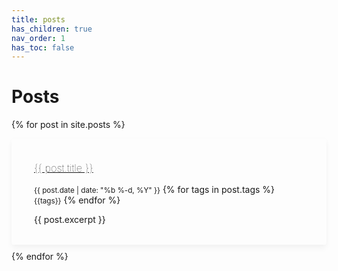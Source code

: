 ```yaml
---
title: posts
has_children: true
nav_order: 1
has_toc: false
---
```


# Posts

<style>

.card{
    border-radius: 4px;
    box-shadow: 0 6px 10px rgba(0,0,0,.04), 0 0 6px rgba(0,0,0,.02);
    transition: .3s transform cubic-bezier(.155,1.105,.295,1.12),.3s box-shadow,.3s -webkit-transform cubic-bezier(.155,1.105,.295,1.12);
    padding: 14px 80px 18px 36px;
    margin-bottom: 10px;
}

.card:hover{
    transform: scale(1.01);
    box-shadow: 0 10px 20px rgba(0,0,0,.08), 0 4px 8px rgba(0,0,0,.04);
}

.card h3{
    font-weight: 100;
}

.card img{
    position: absolute;
    top: 20px;
    right: 15px;
    max-height: 120px;
}

.card-3{
    background-repeat: no-repeat;
    background-position: right;
    /*background-size: 80px;*/
}

</style>


{% for post in site.posts %}
<div class="card card-3" style="background-image: url('');">
<h3><a href="{{ site.baseurl }}{{ post.url }}">{{ post.title }}</a> </h3>
<small class="fs-1 d-inline btn btn-blue">{{ post.date | date: "%b %-d, %Y" }}</small>
{% for tags in post.tags %} 
<small class="fs-1 d-inline btn">{{tags}}</small> 
{% endfor %}
<p>{{ post.excerpt }}</p>
</div>
{% endfor %}
